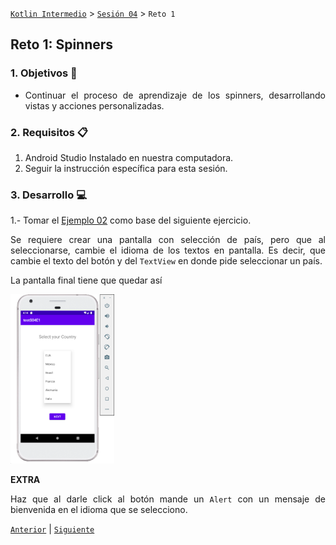 [`Kotlin Intermedio`](../../Readme.md) > [`Sesión 04`](../Readme.md) > `Reto 1`

## Reto 1: Spinners

<div style="text-align: justify;">

### 1. Objetivos :dart:

- Continuar el proceso de aprendizaje de los spinners, desarrollando vistas y acciones personalizadas.
### 2. Requisitos :clipboard:

1. Android Studio Instalado en nuestra computadora.
2. Seguir la instrucción específica para esta sesión.

### 3. Desarrollo :computer:

1.- Tomar el [Ejemplo 02](../Ejemplo-02) como base del siguiente ejercicio.


Se requiere crear una pantalla con selección de país, pero que al seleccionarse, cambie el idioma de los textos en pantalla. Es decir, que cambie el texto del botón y del `TextView` en donde pide seleccionar un país.

La pantalla final tiene que quedar así

<img src="Images/01.png" width="33%">

**EXTRA**

Haz que al darle click al botón mande un `Alert` con un mensaje de bienvenida en el idioma que se selecciono.

<!-- 
- Los recursos se encuentran en la carpeta [Resources](Resources/) -->


<!-- Se facilitan estas dos funciones, que sirven para generar los datos del país y para mostrar un diálogo de alerta.

```kotlin
private fun getCountries(): ArrayList<CountryModel>{
        val countryModels = arrayListOf(
            CountryModel("Mexico",R.drawable.mexico, "Continuar", "Muchas gracias","Selecciona tu país"),
            CountryModel("Brasil",R.drawable.brazil, "Continuar", "Muito obrigado"," Selecione seu país"),
            CountryModel("Francia",R.drawable.france, "Continuez", "Merci beaucoup", "Sélectionnez votre pays"),
            CountryModel("Alemania",R.drawable.germany, "FortFühren", "Danke sehr", "Wählen Sie Ihr Land aus"),
            CountryModel("Italia",R.drawable.italy, "Continuare", "Molto grazie", "Seleziona il tuo paese"),
            CountryModel("United states",R.drawable.united_states, "Next", "Thank you", "Select your country")
        )

        return countryModels
    }

    private fun showDialog(title:String,message:String){
        val builder = AlertDialog.Builder(this)
            .setTitle(title)
            .setMessage(message)
            .setPositiveButton("OK"){_, _->  }

        val alertDialog = builder.create()
            alertDialog.show()
    }
```

también el xml de MainActivity

```xml
<?xml version="1.0" encoding="utf-8"?>
<androidx.constraintlayout.widget.ConstraintLayout xmlns:android="http://schemas.android.com/apk/res/android"
    xmlns:app="http://schemas.android.com/apk/res-auto"
    xmlns:tools="http://schemas.android.com/tools"
    android:layout_width="match_parent"
    android:layout_height="match_parent"
    tools:context=".MainActivity">

    <Spinner
        android:id="@+id/spinner"
        android:layout_width="180dp"
        android:layout_height="40dp"
        android:layout_marginStart="8dp"
        android:layout_marginTop="64dp"
        android:layout_marginEnd="8dp"
        android:background="#EDEDED"
        app:layout_constraintEnd_toEndOf="parent"
        app:layout_constraintStart_toStartOf="parent"
        app:layout_constraintTop_toBottomOf="@+id/tvTitle" />

    <TextView
        android:id="@+id/tvTitle"
        android:layout_width="wrap_content"
        android:layout_height="wrap_content"
        android:layout_marginTop="48dp"
        android:textSize="24sp"
        android:text="Selecciona tu País"
        app:layout_constraintEnd_toEndOf="parent"
        app:layout_constraintStart_toStartOf="parent"
        app:layout_constraintTop_toTopOf="parent" />

    <Button
        android:id="@+id/button"
        android:layout_width="wrap_content"
        android:layout_height="wrap_content"
        android:visibility="gone"
        android:layout_marginBottom="48dp"
        android:text="Continuar"
        app:layout_constraintBottom_toBottomOf="parent"
        app:layout_constraintEnd_toEndOf="parent"
        app:layout_constraintStart_toStartOf="parent" />

</androidx.constraintlayout.widget.ConstraintLayout>
```
 -->


[`Anterior`](../Ejemplo-02/Readme.md) | [`Siguiente`](../Ejemplo-03/Readme.md)




</div>
